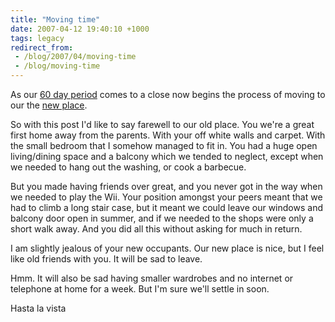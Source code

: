 ```yaml
---
title: "Moving time"
date: 2007-04-12 19:40:10 +1000
tags: legacy
redirect_from:
 - /blog/2007/04/moving-time
 - /blog/moving-time
---
```


As our <a href="./ousted-our-owners">60 day period</a> comes to a close now begins the process of moving to our the <a href="./sunny-mornings-grass-covered-fresh-dew">new place</a>.



So with this post I'd like to say farewell to our old place. You we're a great first home away from the parents. With your off white walls and carpet. With the small bedroom that I somehow managed to fit in. You had a huge open living/dining space and a balcony which we tended to neglect, except when we needed to hang out the washing, or cook a barbecue.



But you made having friends over great, and you never got in the way when we needed to play the Wii. Your position amongst your peers meant that we had to climb a long stair case, but it meant we could leave our windows and balcony door open in summer, and  if we needed to the shops were only a short walk away. And you did all this without asking for much in return.



I am slightly jealous of your new occupants. Our new place is nice, but I feel like old friends with you. It will be sad to leave.





Hmm. It will also be sad having smaller wardrobes and no internet or telephone at home for a week. But I'm sure we'll settle in soon.



Hasta la vista<!--break-->

